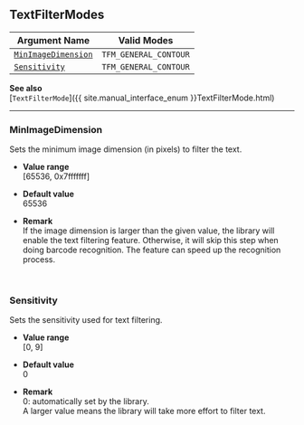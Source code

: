 ## TextFilterModes
 
| Argument Name | Valid Modes |
| ------------- | ----------- | 
| [`MinImageDimension`](#minimagedimension) | `TFM_GENERAL_CONTOUR` |
| [`Sensitivity`](#sensitivity) | `TFM_GENERAL_CONTOUR` |

**See also**   
[`TextFilterMode`]({{ site.manual_interface_enum }}TextFilterMode.html)

---

### MinImageDimension
Sets the minimum image dimension (in pixels) to filter the text.

- **Value range**   
   [65536, 0x7fffffff]   
   
- **Default value**   
   65536  
 
- **Remark**     
   If the image dimension is larger than the given value, the library will enable the text filtering feature. Otherwise, it will skip this step when doing barcode recognition. The feature can speed up the recognition process.
   
&nbsp; 

### Sensitivity
Sets the sensitivity used for text filtering.

- **Value range**   
   [0, 9]   
   
- **Default value**   
   0
 
- **Remark**     
   0: automatically set by the library.   
   A larger value means the library will take more effort to filter text.
   
